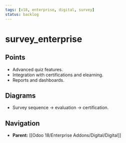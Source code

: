 ```yaml
---
tags: [v18, enterprise, digital, survey]
status: backlog
---
```

# survey_enterprise

## Points
- Advanced quiz features.
- Integration with certifications and elearning.
- Reports and dashboards.

## Diagrams
- Survey sequence -> evaluation -> certification.








## Navigation
- **Parent:** [[Odoo 18/Enterprise Addons/Digital/Digital]]
